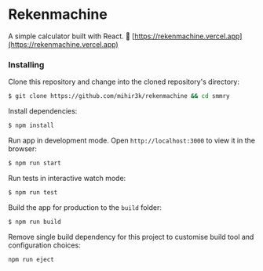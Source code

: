 # Rekenmachine

A simple calculator built with React. :link: [https://rekenmachine.vercel.app](https://rekenmachine.vercel.app)

### Installing

Clone this repository and change into the cloned repository's directory:

```sh
$ git clone https://github.com/mihir3k/rekenmachine && cd smmry
```

Install dependencies:

```sh
$ npm install
```

Run app in development mode. Open `http://localhost:3000` to view it in the browser:

```sh
$ npm run start
```

Run tests in interactive watch mode:

```sh
$ npm run test
```

Build the app for production to the `build` folder:

```sh
$ npm run build
```

Remove single build dependency for this project to customise build tool and configuration choices:

```sh
npm run eject
```
